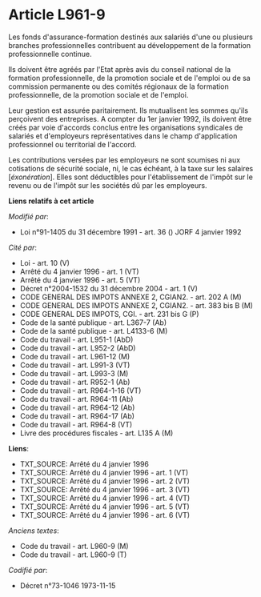 # Article L961-9

Les fonds d'assurance-formation destinés aux salariés d'une ou plusieurs branches professionnelles contribuent au
développement de la formation professionnelle continue.

Ils doivent être agréés par l'Etat après avis du conseil national de la formation professionnelle, de la promotion sociale et
de l'emploi ou de sa commission permanente ou des comités régionaux de la formation professionnelle, de la promotion sociale
et de l'emploi.

Leur gestion est assurée paritairement. Ils mutualisent les sommes qu'ils perçoivent des entreprises. A compter du 1er
janvier 1992, ils doivent être créés par voie d'accords conclus entre les organisations syndicales de salariés et
d'employeurs représentatives dans le champ d'application professionnel ou territorial de l'accord.

Les contributions versées par les employeurs ne sont soumises ni aux cotisations de sécurité sociale, ni, le cas échéant, à
la taxe sur les salaires [*éxonération*]. Elles sont déductibles pour l'établissement de l'impôt sur le revenu ou de l'impôt
sur les sociétés dû par les employeurs.

**Liens relatifs à cet article**

_Modifié par_:

  - Loi n°91-1405 du 31 décembre 1991 - art. 36 () JORF 4 janvier 1992

_Cité par_:

  - Loi - art. 10 (V)
  - Arrêté du 4 janvier 1996 - art. 1 (VT)
  - Arrêté du 4 janvier 1996 - art. 5 (VT)
  - Décret n°2004-1532 du 31 décembre 2004 - art. 1 (V)
  - CODE GENERAL DES IMPOTS ANNEXE 2, CGIAN2. - art. 202 A (M)
  - CODE GENERAL DES IMPOTS ANNEXE 2, CGIAN2. - art. 383 bis B (M)
  - CODE GENERAL DES IMPOTS, CGI. - art. 231 bis G (P)
  - Code de la santé publique - art. L367-7 (Ab)
  - Code de la santé publique - art. L4133-6 (M)
  - Code du travail - art. L951-1 (AbD)
  - Code du travail - art. L952-2 (AbD)
  - Code du travail - art. L961-12 (M)
  - Code du travail - art. L991-3 (VT)
  - Code du travail - art. L993-3 (M)
  - Code du travail - art. R952-1 (Ab)
  - Code du travail - art. R964-1-16 (VT)
  - Code du travail - art. R964-11 (Ab)
  - Code du travail - art. R964-12 (Ab)
  - Code du travail - art. R964-17 (Ab)
  - Code du travail - art. R964-8 (VT)
  - Livre des procédures fiscales - art. L135 A (M)

**Liens**:

  - TXT_SOURCE: Arrêté du 4 janvier 1996
  - TXT_SOURCE: Arrêté du 4 janvier 1996 - art. 1 (VT)
  - TXT_SOURCE: Arrêté du 4 janvier 1996 - art. 2 (VT)
  - TXT_SOURCE: Arrêté du 4 janvier 1996 - art. 3 (VT)
  - TXT_SOURCE: Arrêté du 4 janvier 1996 - art. 4 (VT)
  - TXT_SOURCE: Arrêté du 4 janvier 1996 - art. 5 (VT)
  - TXT_SOURCE: Arrêté du 4 janvier 1996 - art. 6 (VT)

_Anciens textes_:

  - Code du travail - art. L960-9 (M)
  - Code du travail - art. L960-9 (T)

_Codifié par_:

  - Décret n°73-1046 1973-11-15
